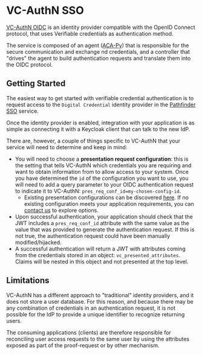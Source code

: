 # VC-AuthN SSO

[VC-AuthN OIDC](https://github.com/bcgov/vc-authn-oidc) is an identity provider compatible with the OpenID Connect protocol, that uses Verifiable credentials as authentication method.

The service is composed of an agent ([ACA-Py](https://github.com/hyperledger/aries-cloudagent-python)) that is responsible for the secure communication and exchange nd credentials, and a controller that "drives" the agent to build authentication requests and translate them into the OIDC protocol.

## Getting Started

The easiest way to get started with verifiable credential authentication is to request access to the `Digital Credential` identity provider in the [Pathfinder SSO](https://developer.gov.bc.ca/docs/default/component/css-docs) service.

Once the identity provider is enabled, integration with your application is as simple as connecting it with a Keycloak client that can talk to the new IdP.

There are, however, a couple of things specific to VC-AuthN that your service will need to determine and keep in mind:

- You will need to choose a **presentation request configuration**: this is the setting that tells VC-AuthN which credentials you are requiring and want to obtain information from to allow access to your system. Once you have determined the `id` of the configuration you want to use, you will need to add a query parameter to your OIDC authentication request to indicate it to VC-AuthN: `pres_req_conf_id=my-chosen-config-id`.
  - Existing presentation configurations can be discovered [here](https://vc-authn-oidc-dev.apps.silver.devops.gov.bc.ca/ver_configs/explorer). If no existing configuration meets your application requirements, you can [contact us](../about-us.md) to explore options.
- Upon successful authentication, your application should check that the JWT includes a `pres_req_conf_id` attribute with the same value as the value that was provided to generate the authentication request. If this is not true, the authentication request could have been manually modified/hijacked.
- A successful authentication will return a JWT with attributes coming from the credentials stored in an object: `vc_presented_attributes`. Claims will be nested in this object and not presented at the top level.

## Limitations

VC-AuthN has a different approach to "traditional" identity providers, and it does not store a user database. For this reason, and because there may be any combination of credentials in an authentication request, it is not possible for the IdP to provide a unique identifier to recognize returning users.

The consuming applications (clients) are therefore responsible for reconciling user access requests to the same user by using the attributes exposed as part of the proof-request or by other mechanism.
